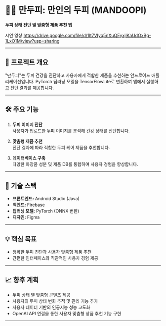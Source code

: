 # 🧑‍💻 만두피: 만인의 두피 (MANDOOPI)
**두피 상태 진단 및 맞춤형 제품 추천 앱**  

시연 영상
https://drive.google.com/file/d/1lt7VIyq5nXuQEyxjlKaUdOxBg-1LxO1M/view?usp=sharing

---

## 📌 **프로젝트 개요**  
"만두피"는 두피 건강을 진단하고 사용자에게 적합한 제품을 추천하는 안드로이드 애플리케이션입니다. PyTorch 딥러닝 모델을 TensorFlowLite로 변환하여 앱에서 실행하고 진단 결과를 제공합니다.  

---

## 🛠️ **주요 기능**  
1. **두피 이미지 진단**  
   사용자가 업로드한 두피 이미지를 분석해 건강 상태를 진단합니다.  

2. **맞춤형 제품 추천**  
   진단 결과에 따라 적합한 두피 케어 제품을 추천합니다.  

3. **데이터베이스 구축**  
   다양한 화장품 성분 및 제품 DB를 통합하여 사용자 경험을 향상합니다.  

---

## 🤖 **기술 스택**  
- **프론트엔드:** Android Studio (Java)  
- **백엔드:** Firebase  
- **딥러닝 모델:** PyTorch (ONNX 변환)
- **디자인:** Figma  

---

## 💡 **핵심 목표**  
- 정확한 두피 진단과 사용자 맞춤형 제품 추천  
- 간편한 인터페이스와 직관적인 사용자 경험 제공  

---

## 📈 **향후 계획**  
- 두피 상태 별 맞춤형 콘텐츠 제공  
- 사용자의 두피 상태 변화 추적 및 관리 기능 추가  
- 사용자 데이터 기반의 인공지능 성능 고도화
- OpenAI API 연결을 통한 사용자 맞춤형 상품 추천 기능 구현

---
